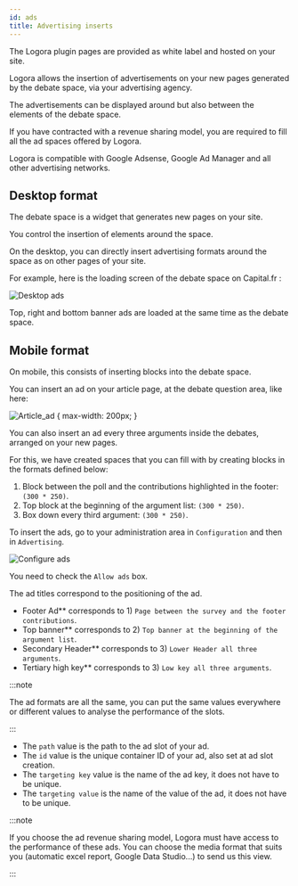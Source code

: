 ```yaml
---
id: ads
title: Advertising inserts
---
```


The Logora plugin pages are provided as white label and hosted on your site.

Logora allows the insertion of advertisements on your new pages generated by the debate space, via your advertising agency. 

The advertisements can be displayed around but also between the elements of the debate space. 

If you have contracted with a revenue sharing model, you are required to fill all the ad spaces offered by Logora.

Logora is compatible with Google Adsense, Google Ad Manager and all other advertising networks.

## Desktop format

The debate space is a widget that generates new pages on your site. 

You control the insertion of elements around the space. 

On the desktop, you can directly insert advertising formats around the space as on other pages of your site. 

For example, here is the loading screen of the debate space on Capital.fr :

![Desktop ads](/img/desktop_ads.png)

Top, right and bottom banner ads are loaded at the same time as the debate space. 

## Mobile format

On mobile, this consists of inserting blocks into the debate space. 

You can insert an ad on your article page, at the debate question area, like here: 


![Article_ad](/img/article_ad.png) {
  max-width: 200px;
}

You can also insert an ad every three arguments inside the debates, arranged on your new pages. 

For this, we have created spaces that you can fill with by creating blocks in the formats defined below: 

1) Block between the poll and the contributions highlighted in the footer: `(300 * 250)`.
2) Top block at the beginning of the argument list: `(300 * 250)`.                        
3) Box down every third argument: `(300 * 250)`.

To insert the ads, go to your administration area in `Configuration` and then in `Advertising`.

![Configure ads](/img/configure_ads.png)

You need to check the `Allow ads` box.

The ad titles correspond to the positioning of the ad. 

- Footer Ad** corresponds to 1) `Page between the survey and the footer contributions`.
- Top banner** corresponds to 2) `Top banner at the beginning of the argument list`.
- Secondary Header** corresponds to 3) `Lower Header all three arguments`.
- Tertiary high key** corresponds to 3) `Low key all three arguments`.

:::note 

The ad formats are all the same, you can put the same values everywhere or different values to analyse the performance of the slots. 

:::

- The `path` value is the path to the ad slot of your ad.
- The `id` value is the unique container ID of your ad, also set at ad slot creation.
- The `targeting key` value is the name of the ad key, it does not have to be unique.
- The `targeting value` is the name of the value of the ad, it does not have to be unique.

:::note 

If you choose the ad revenue sharing model, Logora must have access to the performance of these ads. 
You can choose the media format that suits you (automatic excel report, Google Data Studio...) to send us this view. 

:::
